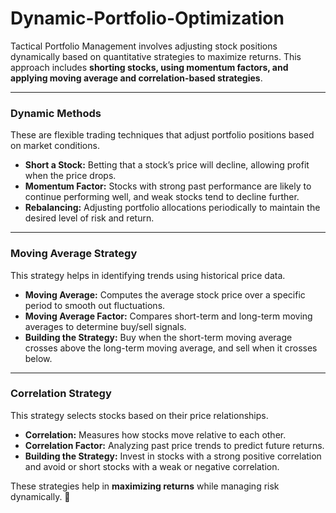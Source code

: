# Dynamic-Portfolio-Optimization

Tactical Portfolio Management involves adjusting stock positions dynamically based on quantitative strategies to maximize returns. This approach includes **shorting stocks, using momentum factors, and applying moving average and correlation-based strategies**.

---

### **Dynamic Methods**  
These are flexible trading techniques that adjust portfolio positions based on market conditions.  

- **Short a Stock:** Betting that a stock’s price will decline, allowing profit when the price drops.  
- **Momentum Factor:** Stocks with strong past performance are likely to continue performing well, and weak stocks tend to decline further.  
- **Rebalancing:** Adjusting portfolio allocations periodically to maintain the desired level of risk and return.  

---

### **Moving Average Strategy**  
This strategy helps in identifying trends using historical price data.  

- **Moving Average:** Computes the average stock price over a specific period to smooth out fluctuations.  
- **Moving Average Factor:** Compares short-term and long-term moving averages to determine buy/sell signals.  
- **Building the Strategy:** Buy when the short-term moving average crosses above the long-term moving average, and sell when it crosses below.  

---

### **Correlation Strategy**  
This strategy selects stocks based on their price relationships.  

- **Correlation:** Measures how stocks move relative to each other.  
- **Correlation Factor:** Analyzing past price trends to predict future returns.  
- **Building the Strategy:** Invest in stocks with a strong positive correlation and avoid or short stocks with a weak or negative correlation.  

These strategies help in **maximizing returns** while managing risk dynamically. 🚀

